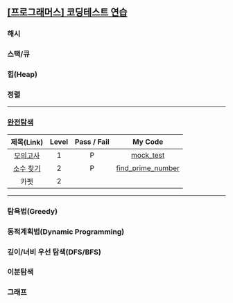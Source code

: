 ## [[프로그래머스] 코딩테스트 연습](https://programmers.co.kr/learn/challenges)

### 해시

### 스택/큐

### 힙(Heap)

### 정렬

---

### [완전탐색](https://programmers.co.kr/learn/courses/30/parts/12230)

| 제목(Link) | Level | Pass / Fail | My Code
:-:|:-:|:-:|:-:|
[모의고사](https://programmers.co.kr/learn/courses/30/lessons/42840) | 1 | P | [mock_test](brute_force/mock_test.java)
[소수 찾기](https://programmers.co.kr/learn/courses/30/lessons/42839) | 2 | P | [find_prime_number](brute_force/find_prime_number.java)
카펫 | 2 |

---

### 탐욕법(Greedy)

### 동적계획법(Dynamic Programming)

### 깊이/너비 우선 탐색(DFS/BFS)

### 이분탐색

### 그래프
